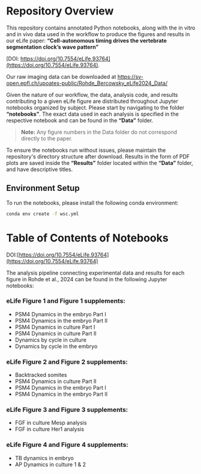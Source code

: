 # Repository Overview

This repository contains annotated Python notebooks, along with the in vitro and in vivo data used in the workflow to produce the figures and results in our eLife paper:
**“Cell-autonomous timing drives the vertebrate segmentation clock’s wave pattern”**
 
[DOI: https://doi.org/10.7554/eLife.93764](https://doi.org/10.7554/eLife.93764).

Our raw imaging data can be downloaded at https://sv-open.epfl.ch/upoates-public/Rohde_Bercowsky_eLife2024_Data/

Given the nature of our workflow, the data, analysis code, and results contributing to a given eLife figure are distributed throughout Jupyter notebooks organized by subject. Please start by navigating to the folder **“notebooks”**. The exact data used in each analysis is specified in the respective notebook and can be found in the **“Data”** folder. 

> **Note:** Any figure numbers in the Data folder do not correspond directly to the paper.

To ensure the notebooks run without issues, please maintain the repository's directory structure after download. Results in the form of PDF plots are saved inside the **“Results”** folder located within the **“Data”** folder, and have descriptive titles.

## Environment Setup

To run the notebooks, please install the following conda environment:

```bash
conda env create -f wsc.yml
```

# Table of Contents of Notebooks

DOI:[https://doi.org/10.7554/eLife.93764](https://doi.org/10.7554/eLife.93764)

The analysis pipeline connecting experimental data and results for each figure in Rohde et al., 2024 can be found in the following Jupyter notebooks:

### eLife Figure 1 and Figure 1 supplements:
- PSM4 Dynamics in the embryo Part I
- PSM4 Dynamics in the embryo Part II
- PSM4 Dynamics in culture Part I
- PSM4 Dynamics in culture Part II
- Dynamics by cycle in culture
- Dynamics by cycle in the embryo

### eLife Figure 2 and Figure 2 supplements:
- Backtracked somites
- PSM4 Dynamics in culture Part II
- PSM4 Dynamics in the embryo Part I
- PSM4 Dynamics in the embryo Part II

### eLife Figure 3 and Figure 3 supplements:
- FGF in culture Mesp analysis
- FGF in culture Her1 analysis

### eLife Figure 4 and Figure 4 supplements:
- TB dynamics in embryo
- AP Dynamics in culture 1 & 2
